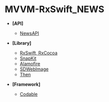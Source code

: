 # MVVM-RxSwift_NEWS



- **[API]**
  - [NewsAPI](https://newsapi.org/)


- **[Library]**
  - [RxSwift, RxCocoa](https://github.com/ReactiveX/RxSwift) 
  - [SnapKit](https://github.com/SnapKit/SnapKit)
  - [Alamofire](https://github.com/Alamofire/Alamofire)
  - [SDWebImage](https://github.com/SDWebImage/SDWebImage)
  - [Then](https://github.com/devxoul/Then)
  
  
- **[Framework]**
  - [Codable](https://developer.apple.com/documentation/swift/codable)
